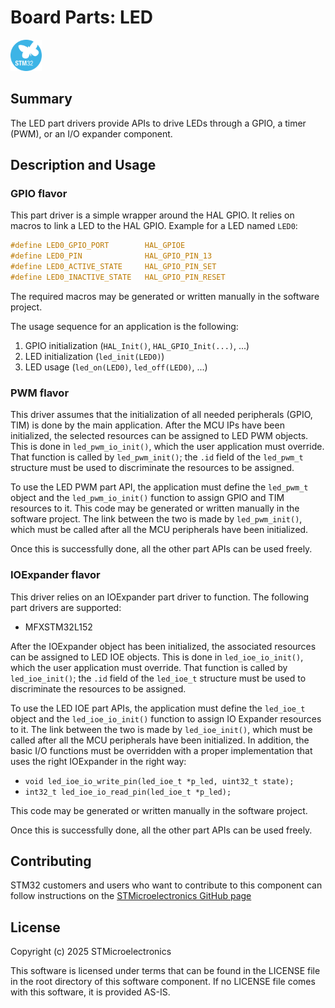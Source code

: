 # __Board Parts: LED__

<img src="doc/subbrand-stm32.svg" width="50"/>


## __Summary__

The LED part drivers provide APIs to drive LEDs through a GPIO, a timer (PWM), or an I/O expander component.


## __Description and Usage__

### GPIO flavor

This part driver is a simple wrapper around the HAL GPIO.
It relies on macros to link a LED to the HAL GPIO. Example for a LED named `LED0`:
```c
#define LED0_GPIO_PORT        HAL_GPIOE
#define LED0_PIN              HAL_GPIO_PIN_13
#define LED0_ACTIVE_STATE     HAL_GPIO_PIN_SET
#define LED0_INACTIVE_STATE   HAL_GPIO_PIN_RESET
```

The required macros may be generated or written manually in the software project.

The usage sequence for an application is the following:
1. GPIO initialization (`HAL_Init()`, `HAL_GPIO_Init(...)`, ...)
2. LED initialization (`led_init(LED0)`)
3. LED usage (`led_on(LED0)`, `led_off(LED0)`, ...)

### PWM flavor

This driver assumes that the initialization of all needed peripherals (GPIO, TIM) is done by the main application.
After the MCU IPs have been initialized, the selected resources can be assigned to LED PWM objects. This is done in `led_pwm_io_init()`, which the user application must override.
That function is called by `led_pwm_init()`; the `.id` field of the `led_pwm_t` structure must be used to discriminate the resources to be assigned.

To use the LED PWM part API, the application must define the `led_pwm_t` object and the `led_pwm_io_init()` function to assign GPIO and TIM resources to it. This code may be generated or written manually in the software project.
The link between the two is made by `led_pwm_init()`, which must be called after all the MCU peripherals have been initialized.

Once this is successfully done, all the other part APIs can be used freely.


### IOExpander flavor

This driver relies on an IOExpander part driver to function. The following part drivers are supported:
- MFXSTM32L152

After the IOExpander object has been initialized, the associated resources can be assigned to LED IOE objects. This is done in `led_ioe_io_init()`, which the user application must override.
That function is called by `led_ioe_init()`; the `.id` field of the `led_ioe_t` structure must be used to discriminate the resources to be assigned.

To use the LED IOE part APIs, the application must define the `led_ioe_t` object and the `led_ioe_io_init()` function to assign IO Expander resources to it.
The link between the two is made by `led_ioe_init()`, which must be called after all the MCU peripherals have been initialized.
In addition, the basic I/O functions must be overridden with a proper implementation that uses the right IOExpander in the right way:
- `void led_ioe_io_write_pin(led_ioe_t *p_led, uint32_t state);`
- `int32_t led_ioe_io_read_pin(led_ioe_t *p_led);`

This code may be generated or written manually in the software project.

Once this is successfully done, all the other part APIs can be used freely.


## __Contributing__

STM32 customers and users who want to contribute to this component can follow instructions on the [STMicroelectronics GitHub page](https://github.com/STMicroelectronics)


## __License__

Copyright (c) 2025 STMicroelectronics

This software is licensed under terms that can be found in the LICENSE file in the root directory
of this software component.
If no LICENSE file comes with this software, it is provided AS-IS.

